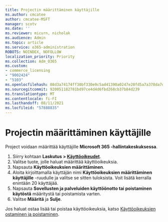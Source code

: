 ```yaml
---
title: Projectin määrittäminen käyttäjille
ms.author: cmcatee
author: cmcatee-MSFT
manager: scotv
ms.date: ''
ms.reviewer: micurn, nicholak
ms.audience: Admin
ms.topic: article
ms.service: o365-administration
ROBOTS: NOINDEX, NOFOLLOW
localization_priority: Priority
ms.collection: Adm_O365
ms.custom:
- commerce_licensing
- "9002424"
- "5103"
ms.openlocfilehash: 08d3a74174ff30bf330e9c5ad41390a0247e20fd5a7a378da7d5f2a5905b2c86
ms.sourcegitcommit: 920051182781bd97ce4d4d6fbd268cb37b84d239
ms.translationtype: MT
ms.contentlocale: fi-FI
ms.lasthandoff: 08/11/2021
ms.locfileid: "57888835"
---
```

# <a name="assign-project-to-users"></a>Projectin määrittäminen käyttäjille

Project voidaan määrittää käyttäjille **Microsoft 365 -hallintakeskuksessa**.

1. Siirry kohtaan **Laskutus > [Käyttöoikeudet](https://go.microsoft.com/fwlink/p/?linkid=842264)**.
2. Valitse tuote, jolle haluat määrittää käyttöoikeuksia.
3. Napsauta **Käyttöoikeuksien määrittäminen**.
4. Aloita kirjoittamalla käyttäjän nimi **Käyttöoikeuksien määrittäminen käyttäjille** -ruudulle ja valitse se sitten tuloksista. Voit lisätä kerralla enintään 20 käyttäjää.
5. Napsauta **Sovellusten ja palveluiden käyttöönotto tai poistaminen käytöstä** määritystä tai poistamista varten.
6. Valitse **Määritä** ja **Sulje**.

Jos haluat ostaa lisää tai poistaa käyttöoikeuksia, katso [Käyttöoikeuksien ostaminen ja poistaminen](https://docs.microsoft.com/microsoft-365/commerce/licenses/buy-licenses#buy-or-remove-licenses-for-your-business-subscription).